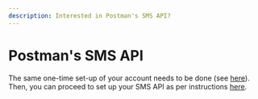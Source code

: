 ```yaml
---
description: Interested in Postman's SMS API?
---
```


# Postman's SMS API

The same one-time set-up of your account needs to be done (see [here](broken-reference)). Then, you can proceed to set up your SMS API as per instructions [here](https://guide.postman.gov.sg/api-guide/programmatic-sms-api).
